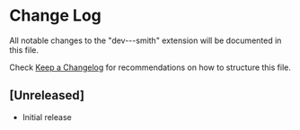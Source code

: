 # Change Log

All notable changes to the "dev---smith" extension will be documented in this file.

Check [Keep a Changelog](http://keepachangelog.com/) for recommendations on how to structure this file.

## [Unreleased]

- Initial release